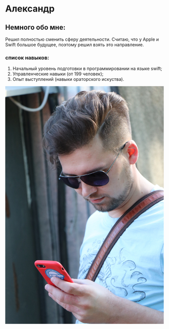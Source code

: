 # Александр

## Немного обо мне:

Решил полностью сменить сферу деятельности.
Считаю, что у Apple и Swift большое будущее, поэтому решил взять это направление.

### список навыков:

1. Начальный уровень подготовки в программировании на языке swift;
2. Управленческие навыки (от 199 человек);
3. Опыт выступлений (навыки ораторского искуства).

![Мое фото](img/photo.jpeg)